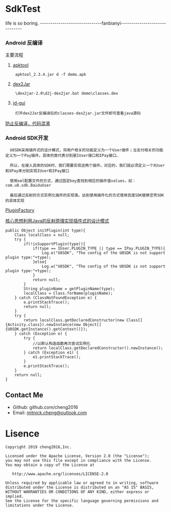 # SdkTest

life is so boring. ------------------------------fanbianyi------------------------------

### Android 反编译

主要流程

1. [apktool](https://www.softpedia.com/get/Programming/Debuggers-Decompilers-Dissasemblers/ApkTool.shtml)

        apktool_2.3.4.jar d -f demo.apk
    
2. [dex2Jar](https://nchc.dl.sourceforge.net/project/dex2jar/dex2jar-2.0.zip)

        \dex2jar-2.0\d2j-dex2jar.bat demo\classes.dex

3. [jd-gui](https://www.softpedia.com/get/Programming/Debuggers-Decompilers-Dissasemblers/JD-GUI.shtml)
  
        打开dex2Jar反编译后的classes-dex2jar.jar文件即可查看java源码
  
[防止反编译，代码混淆](https://github.com/cheng2016/OkhttpHelper)

### Android SDK开发
  
      U8SDK采用插件式的设计模式，将用户相关的功能定义为一个User插件；当支付相关的功能定义为一个Pay插件。具体的类代表分别是IUser接口和IPay接口。

      所以，在接入具体的SDK时，我们需要实现这两个插件。对应的，我们就必须定义一个XUser和XPay来分别实现IUser和IPay接口

      使用xml配置文件的方式，通过固定key查找到相应的插件值values，如：com.u8.sdk.BaiduUser

      最后通过反射的方式实例化插件的实现类。达到使用插件化的方式使用百度SDK替换空壳SDK的具体实现
  
  
  [PluginFactory](https://github.com/cheng2016/AndroidUtil/tree/master/util/PluginFactory.java)
  
  [核心思想利用Java的反射原理实现插件式的设计模式](https://github.com/cheng2016/developNote/blob/master/android/note/note0907.md)
  
  	public Object initPlugin(int type){
		Class localClass = null;
		try {
			if(!isSupportPlugin(type)){
				if(type == IUser.PLUGIN_TYPE || type == IPay.PLUGIN_TYPE){
					Log.e("U8SDK", "The config of the U8SDK is not support plugin type:"+type);
				}else{
					Log.w("U8SDK", "The config of the U8SDK is not support plugin type:"+type);	
				}
				return null;
			}
			String pluginName = getPluginName(type);
			localClass = Class.forName(pluginName);
		} catch (ClassNotFoundException e) {
			e.printStackTrace();
			return null;
		}
		try {
			return localClass.getDeclaredConstructor(new Class[]{Activity.class}).newInstance(new Object[]{U8SDK.getInstance().getContext()});
		} catch (Exception e) {
			try {
				//以默认构造函数再次尝试实例化
				return localClass.getDeclaredConstructor().newInstance();
			} catch (Exception e1) {
				e1.printStackTrace();
			}
			e.printStackTrace();
		}
		return null;
	}

## Contact Me

- Github: github.com/cheng2016
- Email: mitnick.cheng@outlook.com

# Lisence

    Copyright 2019 cheng2016,Inc.

    Licensed under the Apache License, Version 2.0 (the "License");
    you may not use this file except in compliance with the License.
    You may obtain a copy of the License at

       http://www.apache.org/licenses/LICENSE-2.0

    Unless required by applicable law or agreed to in writing, software
    distributed under the License is distributed on an "AS IS" BASIS,
    WITHOUT WARRANTIES OR CONDITIONS OF ANY KIND, either express or implied.
    See the License for the specific language governing permissions and
    limitations under the License.
